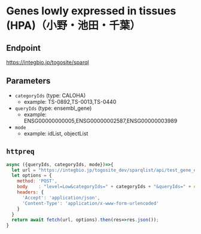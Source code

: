 # Genes lowly expressed in tissues (HPA)（小野・池田・千葉）

## Endpoint

https://integbio.jp/togosite/sparql

## Parameters
* `categoryIds` (type: CALOHA)
  * example: TS-0892,TS-0013,TS-0440
* `queryIds` (type: ensembl_gene)
  * example: ENSG00000000005,ENSG00000002587,ENSG00000003989
* `mode`
  * example: idList, objectList

## `httpreq`

```javascript
async ({queryIds, categoryIds, mode})=>{
  let url = "https://integbio.jp/togosite_dev/sparqlist/api/test_gene_expression_level_in_tissues_hpa"; // localhost:port を叩けると早い
  let options = {
    method: 'POST',
    body	: "level=Low&categoryIds=" + categoryIds + "&queryIds=" + encodeURIComponent(queryIds) + "&mode=" + mode,
    headers: {
      'Accept': 'application/json',
      'Content-Type': 'application/x-www-form-urlencoded'
    }
  }
  return await fetch(url, options).then(res=>res.json());
}
```
